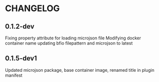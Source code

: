 # CHANGELOG

## 0.1.2-dev

Fixing property attribute for loading microjson file
Modifying docker container name
updating bfio filepattern and microjson to latest

## 0.1.5-dev1
Updated microjson package, base container image, renamed title in plugin manifest
